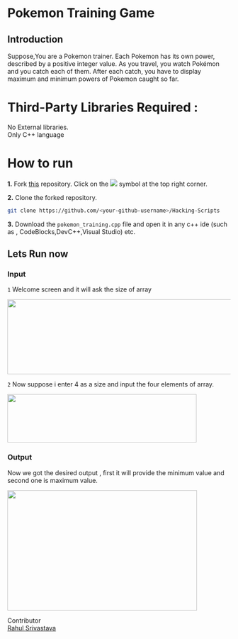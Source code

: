 # Pokemon Training Game
## Introduction
Suppose,You are a Pokemon trainer. Each Pokemon has its own power, described by a positive integer value. As you travel, you watch Pokémon and you catch each of them.
After each catch, you have to display maximum and minimum powers of Pokemon caught so far.

# Third-Party Libraries Required :
No External libraries.<br/>
Only C++ language

# How to run
**1.** Fork [this](https://github.com/Tejas1510/Hacking-Scripts/) repository.
Click on the <a href="https://github.com/Tejas1510/Hacking-Scripts/"><img src="https://img.icons8.com/ios/24/000000/code-fork.png"></a> symbol at the top right corner.

**2.** Clone the forked repository.

```bash
git clone https://github.com/<your-github-username>/Hacking-Scripts
```
**3.** Download the ```pokemon_training.cpp``` file and open it in any c++ ide (such as , CodeBlocks,DevC++,Visual Studio) etc.

## Lets Run now
### Input

`1` Welcome screen and it will ask the size of array
<p>
<img width=718 height=169 src="https://github.com/rahulsrivastava1/Hacking-Scripts/blob/main/C%2B%2B/Pokemon Training Game/pictures/one.png">
</p>

`2` Now suppose i enter 4 as a size and input the four elements of array.
<p>
<img width=427 height=109 src="https://github.com/rahulsrivastava1/Hacking-Scripts/blob/main/C%2B%2B/Pokemon Training Game/pictures/two.png">
</p>

### Output
Now we got the desired output , first it will provide the minimum value and second one is maximum value.
<p>
<img width=428 height=271 src="https://github.com/rahulsrivastava1/Hacking-Scripts/blob/main/C%2B%2B/Pokemon Training Game/pictures/three.png">
</p>

Contributor <br/>
<a href="https://github.com/rahulsrivastava1">Rahul Srivastava</a>

